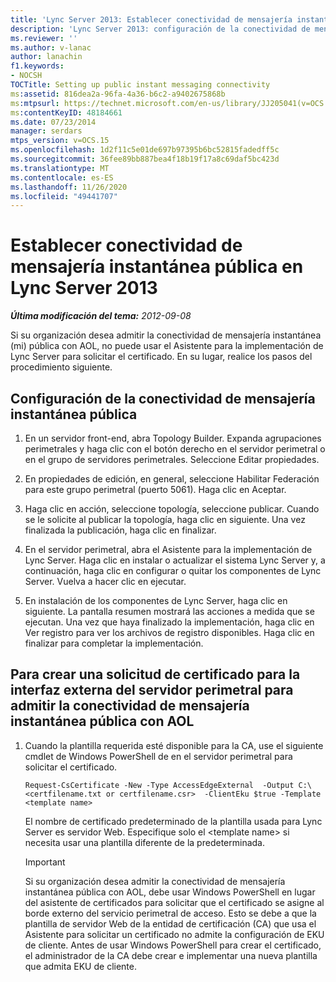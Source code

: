 ```yaml
---
title: 'Lync Server 2013: Establecer conectividad de mensajería instantánea pública'
description: 'Lync Server 2013: configuración de la conectividad de mensajería instantánea pública.'
ms.reviewer: ''
ms.author: v-lanac
author: lanachin
f1.keywords:
- NOCSH
TOCTitle: Setting up public instant messaging connectivity
ms:assetid: 816dea2a-96fa-4a36-b6c2-a9402675868b
ms:mtpsurl: https://technet.microsoft.com/en-us/library/JJ205041(v=OCS.15)
ms:contentKeyID: 48184661
ms.date: 07/23/2014
manager: serdars
mtps_version: v=OCS.15
ms.openlocfilehash: 1d2f11c5e01de697b97395b6bc52815fadedff5c
ms.sourcegitcommit: 36fee89bb887bea4f18b19f17a8c69daf5bc423d
ms.translationtype: MT
ms.contentlocale: es-ES
ms.lasthandoff: 11/26/2020
ms.locfileid: "49441707"
---
```

# <a name="setting-up-public-instant-messaging-connectivity-in-lync-server-2013"></a>Establecer conectividad de mensajería instantánea pública en Lync Server 2013

<div data-xmlns="http://www.w3.org/1999/xhtml">

<div class="topic" data-xmlns="http://www.w3.org/1999/xhtml" data-msxsl="urn:schemas-microsoft-com:xslt" data-cs="https://msdn.microsoft.com/">

<div data-asp="https://msdn2.microsoft.com/asp">



</div>

<div id="mainSection">

<div id="mainBody">

<span> </span>

_**Última modificación del tema:** 2012-09-08_

Si su organización desea admitir la conectividad de mensajería instantánea (mi) pública con AOL, no puede usar el Asistente para la implementación de Lync Server para solicitar el certificado. En su lugar, realice los pasos del procedimiento siguiente.

<div>

## <a name="setting-up-public-instant-messaging-connectivity"></a>Configuración de la conectividad de mensajería instantánea pública

1.  En un servidor front-end, abra Topology Builder. Expanda agrupaciones perimetrales y haga clic con el botón derecho en el servidor perimetral o en el grupo de servidores perimetrales. Seleccione Editar propiedades.

2.  En propiedades de edición, en general, seleccione Habilitar Federación para este grupo perimetral (puerto 5061). Haga clic en Aceptar.

3.  Haga clic en acción, seleccione topología, seleccione publicar. Cuando se le solicite al publicar la topología, haga clic en siguiente. Una vez finalizada la publicación, haga clic en finalizar.

4.  En el servidor perimetral, abra el Asistente para la implementación de Lync Server. Haga clic en instalar o actualizar el sistema Lync Server y, a continuación, haga clic en configurar o quitar los componentes de Lync Server. Vuelva a hacer clic en ejecutar.

5.  En instalación de los componentes de Lync Server, haga clic en siguiente. La pantalla resumen mostrará las acciones a medida que se ejecutan. Una vez que haya finalizado la implementación, haga clic en Ver registro para ver los archivos de registro disponibles. Haga clic en finalizar para completar la implementación.

</div>

<div>

## <a name="to-create-a-certificate-request-for-the-external-interface-of-the-edge-server-to-support-public-im-connectivity-with-aol"></a>Para crear una solicitud de certificado para la interfaz externa del servidor perimetral para admitir la conectividad de mensajería instantánea pública con AOL

1.  Cuando la plantilla requerida esté disponible para la CA, use el siguiente cmdlet de Windows PowerShell de en el servidor perimetral para solicitar el certificado.
    
        Request-CsCertificate -New -Type AccessEdgeExternal  -Output C:\ <certfilename.txt or certfilename.csr>  -ClientEku $true -Template <template name>
    
    El nombre de certificado predeterminado de la plantilla usada para Lync Server es servidor Web. Especifique solo el \<template name\> si necesita usar una plantilla diferente de la predeterminada.
    
    <div>
    

    > [!IMPORTANT]  
    > Si su organización desea admitir la conectividad de mensajería instantánea pública con AOL, debe usar Windows PowerShell en lugar del asistente de certificados para solicitar que el certificado se asigne al borde externo del servicio perimetral de acceso. Esto se debe a que la plantilla de servidor Web de la entidad de certificación (CA) que usa el Asistente para solicitar un certificado no admite la configuración de EKU de cliente. Antes de usar Windows PowerShell para crear el certificado, el administrador de la CA debe crear e implementar una nueva plantilla que admita EKU de cliente.

    
    </div>

</div>

</div>

<span> </span>

</div>

</div>

</div>

